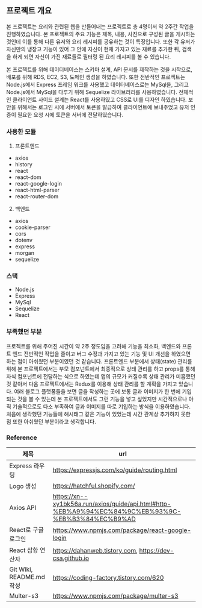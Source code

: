 ## 프로젝트 개요

본 프로젝트는 요리와 관련된 웹을 만들어내는 프로젝트로 총 4명이서 약 2주간 작업을 진행하였습니다. 본 프로젝트의 주요 기능은 제목, 내용, 사진으로 구성된 글을 게시하는
것인데 이를 통해 다른 유저와 요리 레시피를 공유하는 것이 특징입니다. 또한 각 유저가 자신만의 냉장고 기능이 있어 그 안에 자신이 현재 가지고 있는 재료를 추가한 뒤, 검색을 하게
되면 자신이 가진 재료들로 필터링 된 요리 레시피를 볼 수 있습니다. 

본 프로젝트를 위해 데이터베이스는 스키마 설계, API 문서를 제작하는 것을 시작으로, 배포를 위해 RDS, EC2, S3, 도메인 생성을 하였습니다. 또한 전반적인 프로젝트는 
Node.js에서 Express 프레임 워크를 사용했고 데이터베이스로는 MySql을, 그리고 Node.js에서 MySql을 다루기 위해 Sequelize 라이브러리를 사용하였습니다. 전체적인 클라이언트 사이드 설계는 React를 사용하였고 CSS로 UI를 디자인 하였습니다. 보안을 위해서는 로그인 시에 서버에서 토큰을 발급하여 클라이언트에 보내주었고 유저 인증이 필요한
요청 시에 토큰을 서버에 전달하였습니다. 



### 사용한 모듈

1. 프론트엔드                    
- axios                             
- history                           
- react                            
- react-dom                       
- react-google-login                
- react-html-parser                 
- react-router-dom                

2. 백엔드
- axios
- cookie-parser  
- cors
- dotenv
- express                       
- morgan
- sequelize


### 스택

- Node.js
- Express
- MySql
- Sequelize
- React

### 부족했던 부분
프로젝트를 위해 주어진 시간이 약 2주 정도임을 고려해 기능을 최소화, 백엔드와 프론트 엔드 전반적인 작업을 줄이고 버그 수정과 가지고 있는 기능 및 UI 개선을 하였으면
하는 점이 아쉬웠던 부분이였던 것 같습니다. 프론트엔드 부분에서 상태(state) 관리를 위해 본 프로젝트에서는 부모 컴포넌트에서 최종적으로 상태 관리를 하고 props를 통해 자식 컴포넌트에
전달하는 식으로 하였는데 앱의 규모가 커질수록 상태 관리가 미흡했던 것 같아서 다음 프로젝트에서는 Redux를 이용해 상태 관리를 할 계획을 가지고 있습니다. 여러 블로그 플랫폼들을 보면 글을
작성하는 곳에 보통 글과 이미지가 한 번에 기입되는 것을 볼 수 있는데 본 프로젝트에서도 그런 기능을 넣고 싶었지만 시간적으로나 아직 기술적으로도 다소 부족하여 글과 이미지를
따로 기입하는 방식을 이용하였습니다. 처음에 생각했던 기능들에 해시태그 같은 기능이 있었는데 시간 관계상 추가하지 못한 점 또한 아쉬웠던 부분이라고 생각합니다.

### Reference
|제목|url|
|------|---|
|Express 라우팅|https://expressjs.com/ko/guide/routing.html|
|Logo 생성|https://hatchful.shopify.com/|
|Axios API|https://xn--xy1bk56a.run/axios/guide/api.html#http-%EB%A9%94%EC%84%9C%EB%93%9C-%EB%B3%84%EC%B9%AD|
|React로 구글 로그인|https://www.npmjs.com/package/react-google-login|
|React 삼항 연산자|https://dahanweb.tistory.com, https://dev-csa.github.io|
|Git Wiki, README.md 작성|https://coding-factory.tistory.com/620|
|Multer-s3|https://www.npmjs.com/package/multer-s3|
